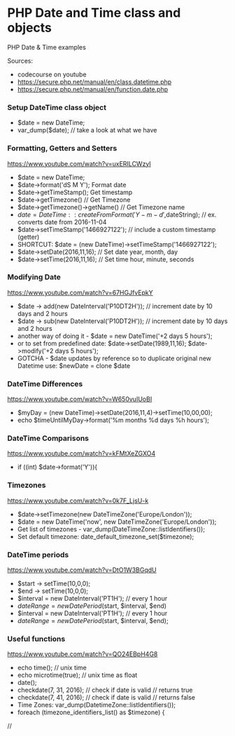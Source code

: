 # PHP Date and Time class and objects
PHP Date &amp; Time examples

Sources:
* codecourse on youtube
* https://secure.php.net/manual/en/class.datetime.php
* https://secure.php.net/manual/en/function.date.php

### Setup DateTime class object

* $date = new DateTime;
* var_dump($date); // take a look at what we have

### Formatting, Getters and Setters
https://www.youtube.com/watch?v=uxERILCWzyI

* $date = new DateTime;
* $date->format('dS M Y');  Format date
* $date->getTimeStamp(); Get timestamp
* $date->getTimezone() // Get Timezone
* $date->getTimezone()->getName() // Get Timezone name
* $date = DateTime::createFromFormat('Y-m-d',$dateString); // ex. converts date from 2016-11-04
* $date->setTimeStamp('1466927122'); // include a custom timestamp (getter)
* SHORTCUT: $date = (new DateTime)->setTimeStamp('1466927122');
* $date->setDate(2016,11,16); // Set date year, month, day
* $date->setTime(2016,11,16); // Set time hour, minute, seconds

### Modifying Date
https://www.youtube.com/watch?v=67HGJfvEpkY

* $date -> add(new DateInterval('P10DT2H')); // increment date by 10 days and 2 hours
* $date -> sub(new DateInterval('P10DT2H')); // increment date by 10 days and 2 hours
* another way of doing it - $date = new DateTime('+2 days 5 hours');
* or to set from predefined date: $date->setDate(1989,11,16); $date->modify('+2 days 5 hours');
* GOTCHA - $date updates by reference so to duplicate original new Datetime use: $newDate = clone $date

### DateTime Differences
https://www.youtube.com/watch?v=W650vuIUoBI

* $myDay = (new DateTime)->setDate(2016,11,4)->setTime(10,00,00);
* echo $timeUntilMyDay->format('%m months %d days %h hours');

### DateTime Comparisons
https://www.youtube.com/watch?v=kFMtXeZGXO4

* if ((int) $date->format('Y')){

### Timezones
https://www.youtube.com/watch?v=0k7F_LjsU-k
* $date->setTimezone(new DateTimeZone('Europe/London'));
* $date = new DateTime('now', new DateTimeZone('Europe/London'));
* Get list of timezones - var_dump(DateTimeZone::listIdentifiers());
* Set default timezone: date_default_timezone_set($timezone);

### DateTime periods
https://www.youtube.com/watch?v=DtO1W3BGqdU
* $start -> setTime(10,0,0);
* $end -> setTime(10,0,0);
* $interval = new DateInterval('PT1H'); // every 1 hour
* $dateRange = new DatePeriod($start, $interval, $end)
* $interval = new DateInterval('PT1H'); // every 1 hour
* $dateRange = new DatePeriod($start, $interval, $end);

### Useful functions
https://www.youtube.com/watch?v=QO24EBpH4G8

* echo time(); // unix time
* echo microtime(true); // unix time as float
* date();
* checkdate(7, 31, 2016); // check if date is valid  // returns true
* checkdate(7, 41, 2016); // check if date is valid  // returns false
* Time Zones: var_dump(DatetimeZone::listIdentifiers());
* foreach (timezone_identifiers_list() as $timezone) {

  




//
